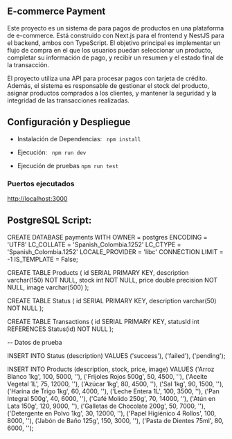 ## E-commerce Payment

Este proyecto es un sistema de para pagos de productos en una plataforma de e-commerce. Está construido con Next.js para el frontend y NestJS para el backend, ambos con TypeScript. El objetivo principal es implementar un flujo de compra en el que los usuarios puedan seleccionar un producto, completar su información de pago, y recibir un resumen y el estado final de la transacción.

El proyecto utiliza una API para procesar pagos con tarjeta de crédito. Además, el sistema es responsable de gestionar el stock del producto, asignar productos comprados a los clientes, y mantener la seguridad y la integridad de las transacciones realizadas.

## Configuración y Despliegue

- Instalación de Dependencias:
  ` npm install`

- Ejecución:
  ` npm run dev`

- Ejecución de pruebas
  `npm run test`

### Puertos ejecutados

[http://localhost:3000](http://localhost:3000)

## PostgreSQL Script:

CREATE DATABASE payments
    WITH
    OWNER = postgres
    ENCODING = 'UTF8'
    LC_COLLATE = 'Spanish_Colombia.1252'
    LC_CTYPE = 'Spanish_Colombia.1252'
    LOCALE_PROVIDER = 'libc'
    CONNECTION LIMIT = -1
    IS_TEMPLATE = False;


CREATE TABLE Products (
    id SERIAL PRIMARY KEY,
    description varchar(150) NOT NULL,
    stock int NOT NULL,
    price double precision NOT NULL,
    image varchar(500)
);

CREATE TABLE Status (
id SERIAL PRIMARY KEY,
description varchar(50) NOT NULL
);

CREATE TABLE Transactions (
    id SERIAL PRIMARY KEY,
    statusId int REFERENCES Status(id) NOT NULL
);

-- Datos de prueba

INSERT INTO Status (description) VALUES
('success'),
('failed'),
('pending');

INSERT INTO Products (description, stock, price, image) VALUES
('Arroz Blanco 1kg', 100, 5000, ''),
('Frijoles Rojos 500g', 50, 4500, ''),
('Aceite Vegetal 1L', 75, 12000, ''),
('Azúcar 1kg', 80, 4500, ''),
('Sal 1kg', 90, 1500, ''),
('Harina de Trigo 1kg', 60, 4000, ''),
('Leche Entera 1L', 100, 3500, ''),
('Pan Integral 500g', 40, 6000, ''),
('Café Molido 250g', 70, 14000, ''),
('Atún en Lata 150g', 120, 9000, ''),
('Galletas de Chocolate 200g', 50, 7000, ''),
('Detergente en Polvo 1kg', 30, 12000, ''),
('Papel Higiénico 4 Rollos', 100, 8000, ''),
('Jabón de Baño 125g', 150, 3000, ''),
('Pasta de Dientes 75ml', 80, 6000, '');

